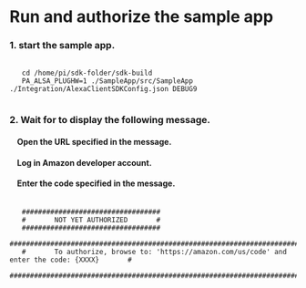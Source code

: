 # Run and authorize the sample app

<H3> 1. start the sample app. </H3>

<PRE>
 <CODE>
   cd /home/pi/sdk-folder/sdk-build
   PA_ALSA_PLUGHW=1 ./SampleApp/src/SampleApp ./Integration/AlexaClientSDKConfig.json DEBUG9
 </CODE>
</PRE>

<H3> 2. Wait for to display the following message. </H3>
<H4> &nbsp;&nbsp;&nbsp; Open the URL specified in the message. </H4>
<H4> &nbsp;&nbsp;&nbsp; Log in Amazon developer account. </H4>
<H4> &nbsp;&nbsp;&nbsp; Enter the code specified in the message. </H4>

<PRE>
 <CODE>
   ##################################
   #       NOT YET AUTHORIZED       #
   ##################################
   ################################################################################################
   #       To authorize, browse to: 'https://amazon.com/us/code' and enter the code: {XXXX}       #
   ################################################################################################
 </CODE>
</PRE>
